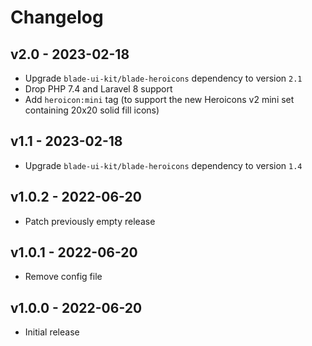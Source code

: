 # Changelog

## v2.0 - 2023-02-18

- Upgrade `blade-ui-kit/blade-heroicons` dependency to version `2.1`
- Drop PHP 7.4 and Laravel 8 support
- Add `heroicon:mini` tag (to support the new Heroicons v2 mini set containing 20x20 solid fill icons)

## v1.1 - 2023-02-18

- Upgrade `blade-ui-kit/blade-heroicons` dependency to version `1.4`

## v1.0.2 - 2022-06-20

- Patch previously empty release

## v1.0.1 - 2022-06-20

- Remove config file

## v1.0.0 - 2022-06-20

- Initial release
